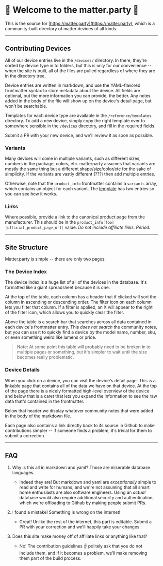 # 🎉 Welcome to the matter.party 🥳

This is the source for [https://matter.party](https://matter.party), which is a community-built directory of matter devices of all kinds.

---

## Contributing Devices

All of our device entries live in the `/devices/` directory. In there, they're sorted by device type in to folders, but this is only for our convenience -- when the site is built, all of the files are pulled regardless of where they are in the directory tree.

Device entries are written in markdown, and use the YAML-flavored frontmatter syntax to store metadata about the device. All fields are optional, but the more information you can provide, the better. Any notes added in the body of the file will show up on the device's detail page, but won't be searchable.

Templates for each device type are available in the `/reference/templates` directory. To add a new device, simply copy the right template over to somewhere sensible in the `/devices` directory, and fill in the required fields.

Submit a PR with your new device, and we'll review it as soon as possible.

### Variants

Many devices will come in multiple variants, such as different sizes, numbers in the package, colors, etc. matterparty assumes that variants are mostly the same thing but a different shape/size/color/etc for the sake of simplicity. If the variants are vastly different (???) then add multiple entries.

Otherwise, note that the `product_info` frontmatter contains a `variants` array, which contains an object for each variant. The [template](/reference/templates/smart_bulb.md) has two entries so you can see how it works.

### Links

Where possible, provide a link to the canonical product page from the manufacturer. This should be in the `product_info[foo][official_product_page_url]` value. *Do not include affiliate links. Period.*

---

## Site Structure

Matter.party is simple -- there are only two pages.

### The Device Index

The device index is a huge list of all of the devices in the database. It's formatted like a giant spreadsheet because it is one. 

At the top of the table, each column has a header that if clicked will sort the column in ascending or descending order. The filter icon on each column lets you filter that column. If a filter is applied, an X will appear to the right of the filter icon, which allows you to quickly clear the filter.

Above the table is a search bar that searches across all data contained in each device's frontmatter entry. This _does not search_ the community notes, but you can use it to quickly find a device by the model name, number, sku, or even something weird like lumens or price.

> Note: At some point this table will probably need to be broken in to multiple pages or something, but it's simpler to wait until the size becomes really problematic.

### Device Details

When you click on a device, you can visit the device's detail page. This is a linkable page that contains all of the data we have on that device. At the top of the page there is a nicely formatted high-level overview of the device and below that is a caret that lets you expand the information to see the raw data that's contained in the frontmatter.

Below that header we display whatever community notes that were added in the body of the markdown file.

Each page also contains a link directly back to its source in Github to make contributions simpler -- if someone finds a problem, it's trivial for them to submit a correction.

---


## FAQ

1. Why is this all in markdown and yaml? Those are miserable database languages.
   - Indeed they are! But markdown and yaml are _exceptionally_ simple to read and write for humans, and we're not assuming that all smart home enthusiasts are also software engineers. Using an _actual_ database would also require additional security and authentication, which we're offloading to Github by making people submit PRs.

2. I found a mistake! Something is wrong on the internet!
   - Great! Unlike the rest of the internet, this part is editable. Submit a PR with your correction and we'll happily take your changes.

3. Does this site make money off of affiliate links or anything like that?
   - No! The contribution guidelines ☝️ politely ask that you do not include them, and if it becomes a problem, we'll make removing them part of the build process.

